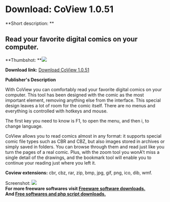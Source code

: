 # Download: CoView 1.0.51

**Short description: **

## Read your favorite digital comics on your computer.

  
**Thumbshot: **![](http://www.freewarefiles.com/screenshot/coview_md.jpg)   
  
**Download link:** [Download CoView 1.0.51](http://freesoftwares.boysofts.com/CoView_program_79867.html)  
  

**Publisher's Description**  
  

With CoView you can comfortably read your favorite digital comics on your
computer. This tool has been designed with the comic as the most important
element, removing anything else from the interface. This special design leaves
a lot of room for the comic itself. There are no menus and everything is
controlled with hotkeys and mouse.

The first key you need to know is F1, to open the menu, and then i, to change
language.

CoView allows you to read comics almost in any format: it supports special
comic file types such as CBR and CBZ, but also images stored in archives or
simply saved in folders. You can browse through them and read just like you
turn the pages of a real comic. Plus, with the zoom tool you wonA't miss a
single detail of the drawings, and the bookmark tool will enable you to
continue your reading just where you left it.

**Coview extensions:** cbr, cbz, rar, zip, bmp, jpg, gif, png, ico, dib, wmf.

  
  
Screenshot: ![](http://www.freewarefiles.com/screenshot/coview.jpg)  
**For more freeware softwares visit [Freeware software downloads.](http://freesoftwares.boysofts.com/)**   
**And [Free softwares and php script downloads.](http://www.boysofts.com/)**

